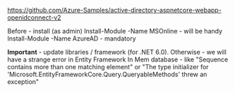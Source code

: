 https://github.com/Azure-Samples/active-directory-aspnetcore-webapp-openidconnect-v2

Before - install (as admin)
Install-Module -Name MSOnline - will be handy
Install-Module -Name AzureAD - mandatory



**Important** - update libraries / framework (for .NET 6.0). Otherwise - we will have a strange error in Entity Framework In Mem database - like "Sequence contains more than one matching element" or "The type initializer for 'Microsoft.EntityFrameworkCore.Query.QueryableMethods' threw an exception"

